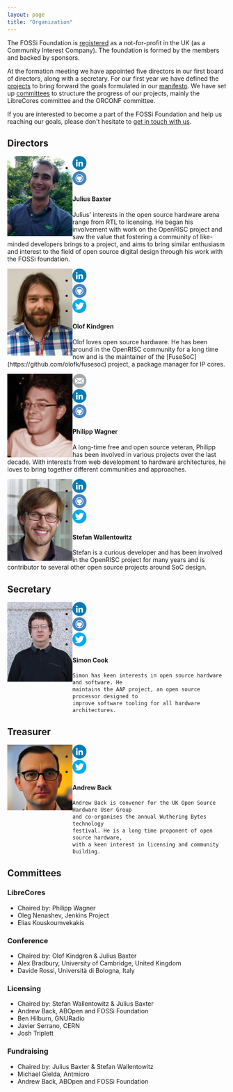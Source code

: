 ```yaml
---
layout: page
title: "Organization"
---
```


The FOSSi Foundation is
[registered](https://beta.companieshouse.gov.uk/company/09848956) as a
not-for-profit in the UK (as a Community Interest Company). The
foundation is formed by the members and backed by sponsors.

At the formation meeting we have appointed five directors in our first
board of directors, along with a secretary. For our first year we have
defined the [projects](/projects.html) to bring forward the goals
formulated in our [manifesto](/manifesto.html). We have set up
[committees](#committees) to structure the progress of our projects,
mainly the LibreCores committee and the ORCONF committee.

If you are interested to become a part of the FOSSi Foundation and
help us reaching our goals, please don't hesitate to
[get in touch with us](/getinvolved.html).


## Directors

<a name="julius"/>
<div class="row">
<div class="col-sm-3">
	<img src="/assets/people/JuliusBaxter.jpg" align="left" width="150px">
  <ul class="share-buttons">
  <li><a href="https://www.linkedin.com/in/julius-baxter-78840223"><img title="Visit my LinkedIn profile" src="/assets/flat_web_icon_set/color/LinkedIn.png"></a></li>
  <li><a href="https://github.com/juliusbaxter"><img title="Visit my GitHub account" src="/assets/flat_web_icon_set/color/Github.png"></a></li>
  </ul>
</div>
<div class="col-sm-9">
  <h4>Julius Baxter</h4>
  Julius' interests in the open source hardware arena range from RTL to licensing. He began his involvement with work on the OpenRISC project and saw the value that fostering a community of like-minded developers brings to a project, and aims to bring similar enthusiasm and interest to the field of open source digital design through his work with the FOSSi foundation.
  </div>
</div>

<a name="olof"/>
<div class="row">
<div class="col-sm-3">
  <img src="/assets/people/OlofKindgren.jpg" align="left" width="150px">
  <ul class="share-buttons">
  <li><a href="https://www.linkedin.com/in/olofkindgren"><img title="Visit my LinkedIn profile" src="/assets/flat_web_icon_set/color/LinkedIn.png"></a></li>
  <li><a href="https://github.com/olofk/"><img title="Visit my GitHub account" src="/assets/flat_web_icon_set/color/Github.png"></a></li>
  <li><a href="https://twitter.com/OlofKindgren"><img title="Visit my Twitter account" src="/assets/flat_web_icon_set/color/Twitter.png"></a></li>
  </ul>
</div>
<div class="col-sm-9">
  <h4>Olof Kindgren</h4>
  Olof loves open source hardware. He has been around in the OpenRISC community for a long time now and is the maintainer of the [FuseSoC](https://github.com/olofk/fusesoc) project, a package manager for IP cores.
</div>
</div>

<a name="philipp"/>
<div class="row">
<div class="col-sm-3">
  <img src="/assets/people/PhilippWagner.jpg" align="left" width="150px">
  <ul class="share-buttons">
  <li><a href="mailto:mail@philipp-wagner.com"><img title="Send me an email" src="/assets/flat_web_icon_set/color/Email.png"/></a></li>
  <li><a href="https://www.linkedin.com/in/imphil"><img title="Visit my LinkedIn profile" src="/assets/flat_web_icon_set/color/LinkedIn.png"/></a></li>
  <li><a href="https://github.com/imphil"><img title="Visit my GitHub account" src="/assets/flat_web_icon_set/color/Github.png"/></a></li>
  </ul>
</div>
<div class="col-sm-9">
  <h4>Philipp Wagner</h4>
  A long-time free and open source veteran, Philipp has been involved in various projects over the last decade. With interests from web development to hardware architectures, he loves to bring together different communities and approaches.
  </div>
</div>

<a name="wallento"/>
<div class="row">
<div class="col-sm-3">
  <img src="/assets/people/StefanWallentowitz.png" align="left" width="150px">
  <ul class="share-buttons">
  <li><a href="https://www.linkedin.com/in/wallento"><img title="Visit my LinkedIn profile" src="/assets/flat_web_icon_set/color/LinkedIn.png"></a></li>
  <li><a href="https://github.com/wallento/"><img title="Visit my GitHub account" src="/assets/flat_web_icon_set/color/Github.png"></a></li>
  <li><a href="https://twitter.com/wallento"><img title="Visit my Twitter account" src="/assets/flat_web_icon_set/color/Twitter.png"></a></li>
  </ul>
</div>
<div class="col-sm-9">
  <h4>Stefan Wallentowitz</h4>

  Stefan is a curious developer and has been involved in the
    OpenRISC project for many years and is contributor to several
    other open source projects around SoC design.

</div>
</div>

## Secretary

<a name="simon"/>
<div class="row">
<div class="col-sm-3">
  <img src="/assets/people/SimonCook.jpg" align="left" width="150px">
  <ul class="share-buttons">
  <li><a href="https://www.linkedin.com/in/spcookuk"><img title="Visit my LinkedIn profile" src="/assets/flat_web_icon_set/color/LinkedIn.png"></a></li>
  <li><a href="https://github.com/simonpcook"><img title="Visit my GitHub account" src="/assets/flat_web_icon_set/color/Github.png"></a></li>
  <li><a href="https://twitter.com/simonpcook"><img title="Visit my Twitter account" src="/assets/flat_web_icon_set/color/Twitter.png"></a></li>
  </ul>
</div>
<div class="col-sm-9">
  <h4>Simon Cook</h4>

    Simon has keen interests in open source hardware and software. He
	maintains the AAP project, an open source processor designed to
	improve software tooling for all hardware architectures.

</div>
</div>

## Treasurer

<a name="andrew"/>
<div class="row">
<div class="col-sm-3">
  <img src="/assets/people/AndrewBack.jpg" align="left" width="150px">
  <ul class="share-buttons">
  <li><a href="https://uk.linkedin.com/in/andrewback"><img title="Visit my LinkedIn profile" src="/assets/flat_web_icon_set/color/LinkedIn.png"></a></li>
  <li><a href="https://twitter.com/9600"><img title="Visit my Twitter account" src="/assets/flat_web_icon_set/color/Twitter.png"></a></li>
  </ul>
</div>
<div class="col-sm-9">
  <h4>Andrew Back</h4>

	Andrew Back is convener for the UK Open Source Hardware User Group
    and co-organises the annual Wuthering Bytes technology
    festival. He is a long time proponent of open source hardware,
    with a keen interest in licensing and community building.
</div>
</div>

## Committees

### LibreCores

* Chaired by: Philipp Wagner
* Oleg Nenashev, Jenkins Project
* Elias Kouskoumvekakis

### Conference

* Chaired by: Olof Kindgren & Julius Baxter
* Alex Bradbury, University of Cambridge, United Kingdom
* Davide Rossi, Università di Bologna, Italy

### Licensing

* Chaired by: Stefan Wallentowitz & Julius Baxter
* Andrew Back, ABOpen and FOSSi Foundation
* Ben Hilburn, GNURadio
* Javier Serrano, CERN
* Josh Triplett

### Fundraising

* Chaired by: Julius Baxter & Stefan Wallentowitz
* Michael Gielda, Antmicro
* Andrew Back, ABOpen and FOSSi Foundation
